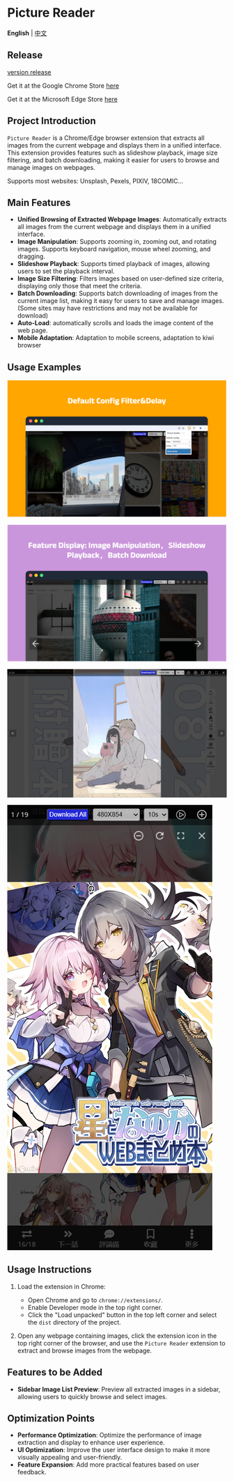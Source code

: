 # Picture Reader

**English** | [中文](./README.zh-CN.md)

## Release

[version release](https://github.com/kakuuuu/picture-reader/releases)

Get it at the Google Chrome Store [here](https://chromewebstore.google.com/detail/picture-reader/beljcmkgfgeegijofiokcoalfbappfen)

Get it at the Microsoft Edge Store [here](https://microsoftedge.microsoft.com/addons/detail/picture-reader/ejbbhhcdffiocibipjepabjbpejplooh)

## Project Introduction

`Picture Reader` is a Chrome/Edge browser extension that extracts all images from the current webpage and displays them in a unified interface. This extension provides features such as slideshow playback, image size filtering, and batch downloading, making it easier for users to browse and manage images on webpages.

Supports most websites: Unsplash, Pexels, PIXIV, 18COMIC...

## Main Features

- **Unified Browsing of Extracted Webpage Images**: Automatically extracts all images from the current webpage and displays them in a unified interface.
- **Image Manipulation**: Supports zooming in, zooming out, and rotating images. Supports keyboard navigation, mouse wheel zooming, and dragging.
- **Slideshow Playback**: Supports timed playback of images, allowing users to set the playback interval.
- **Image Size Filtering**: Filters images based on user-defined size criteria, displaying only those that meet the criteria.
- **Batch Downloading**: Supports batch downloading of images from the current image list, making it easy for users to save and manage images. (Some sites may have restrictions and may not be available for download)
- **Auto-Load**: automatically scrolls and loads the image content of the web page.
- **Mobile Adaptation**: Adaptation to mobile screens, adaptation to kiwi browser

## Usage Examples

![Example 1](./images/example1.jpg)

![Example 2](./images/example2.jpg)

![Example 3](./images/example3.jpg)

![Example 4](./images/example4.png)

## Usage Instructions

1. Load the extension in Chrome:

   - Open Chrome and go to `chrome://extensions/`.
   - Enable Developer mode in the top right corner.
   - Click the "Load unpacked" button in the top left corner and select the `dist` directory of the project.

2. Open any webpage containing images, click the extension icon in the top right corner of the browser, and use the `Picture Reader` extension to extract and browse images from the webpage.

## Features to be Added

- **Sidebar Image List Preview**: Preview all extracted images in a sidebar, allowing users to quickly browse and select images.

## Optimization Points

- **Performance Optimization**: Optimize the performance of image extraction and display to enhance user experience.
- **UI Optimization**: Improve the user interface design to make it more visually appealing and user-friendly.
- **Feature Expansion**: Add more practical features based on user feedback.
